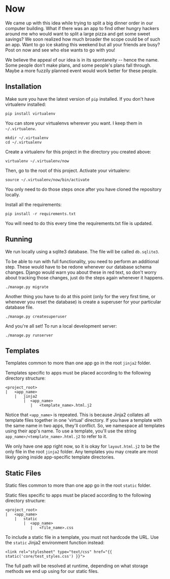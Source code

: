 # Now

We came up with this idea while trying to split a big dinner order in our computer building. What if there was an app to find other hungry hackers around me who would want to split a large pizza and get some sweet savings? We soon realized how much broader the scope could be of such an app. Want to go ice skating this weekend but all your friends are busy? Post on now and see who else wants to go with you!

We believe the appeal of our idea is in its spontaneity -- hence the name. Some people don't make plans, and some people's plans fall through. Maybe a more fuzzily planned event would work better for these people.

## Installation

Make sure you have the latest version of `pip` installed. If you don't have
virtualenv installed:

    pip install virtualenv

You can store your virtualenvs wherever you want. I keep them in
`~/.virtualenv`.

    mkdir ~/.virtualenv
    cd ~/.virtualenv

Create a virtualenv for this project in the directory you created above:

    virtualenv ~/.virtualenv/now

Then, go to the root of this project. Activate your virtualenv:

    source ~/.virtualenv/now/bin/activate

You only need to do those steps once after you have cloned the repository
locally.

Install all the requirements:

    pip install -r requirements.txt

You will need to do this every time the requirements.txt file is updated.

## Running

We run locally using a sqlite3 database. The file will be called `db.sqlite3`.

To be able to run with full functionality, you need to perform an additional
step. These would have to be redone whenever our database schema changes.
Django would warn you about these in red text, so don't worry about tracking
those changes, just do the steps again whenever it happens.

    ./manage.py migrate

Another thing you have to do at this point (only for the very first time, or
whenever you reset the database) is create a superuser for your particular
database file.

    ./manage.py createsuperuser

And you're all set! To run a local development server:

    ./manage.py runserver


## Templates

Templates common to more than one app go in the root `jinja2` folder.

Templates specific to apps must be placed according to the following directory
structure:

    <project_root>
    |   <app_name>
        |   jinja2
            |  <app_name>
               |   <template_name>.html.j2

Notice that `<app_name>` is repeated. This is because Jinja2 collates all
template files together in one 'virtual' directory. If you have a template
with the same name in two apps, they'll conflict. So, we namespace all
templates using their app's name. To use a template, you'll use the string
`app_name>/<template_name>.html.j2` to refer to it. <!--An example is given in the
`urls.py` file of the `core` app. Just modify the template for `test_endpoint`
to whatever you create to test your templates, but please make sure you
restore it to `core/test.html.j2` before committing.-->

We only have one app right now, so it is okay for `layout.html.j2` to be the
only file in the root `jinja2` folder. Any templates you may create are most
likely going inside app-specific template directories.

## Static Files

Static files common to more than one app go in the root `static` folder.

Static files specific to apps must be placed according to the following
directory structure:

    <project_root>
    |   <app_name>
        |   static
            |  <app_name>
               |   <file_name>.css

To include a static file in a template, you must not hardcode the URL. Use the
`static` Jinja2 environment function instead:

    <link rel="stylesheet" type="text/css" href="{{ static('core/test_styles.css') }}">

The full path will be resolved at runtime, depending on what storage methods
we end up using for our static files.